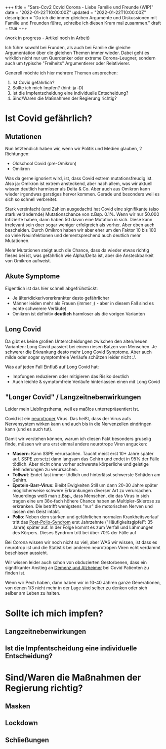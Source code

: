 +++
title = "Sars-Cov2 Covid Corona - Liebe Familie und Freunde (WIP)"
date = "2022-01-22T10:00:00Z"
updated = "2022-01-22T10:00:00Z"
description = "Da ich die immer gleichen Argumente und Diskussionen mit Familie und Freunden führe, schreibe ich diesen Kram mal zusammen."
draft = true
+++

(work in progress - Artikel noch in Arbeit)

Ich führe sowohl bei Frunden, als auch bei Familie die gleiche Argumentation
über die gleichen Themen immer wieder. Dabei geht es wirklich nicht nur um
Querdenker oder extreme Corona-Leugner, sondern auch um typische "Freiheits"
Argumentierer oder Relativierer.

Generell möchte ich hier mehrere Themen ansprechen:

1. Ist Covid gefährlich?
2. Sollte ich mich Impfen? (hint: ja :D)
3. Ist die Impfentscheidung eine individuelle Entscheidung?
4. Sind/Waren die Maßnahmen der Regierung richtig?

# Ist Covid gefährlich?

## Mutationen

Nun letztendlich haben wir, wenn wir Politik und Medien glauben, 2 Richtungen:

- Oldschool Covid (pre-Omikron)
- Omikron

Was da gerne ignoriert wird, ist, dass Covid extrem mutationsfreudig ist. Also
ja: Omikron ist extrem ansteckend, aber nach allem, was wir aktuell wissen
deutlich harmloser als Delta & Co. Aber auch aus Omikron kann wieder irgendwas
garstiges hervor kommen. Gerade und besonders weil es sich so schnell
verbreitet.

Stark vereinfacht (und Zahlen ausgedacht) hat Covid eine signifikante (also
stark verändernde) Mutationschance von z.Bsp. 0.1%. Wenn wir nur 50.000
Infizierte haben, dann haben 50 davon eine Mutation in sich. Diese kann
irrelevant sein doer sogar weniger erfolgreich als vorher. Aber eben auch
bescheiden. Durch Omikron haben wir aber eher um den Faktor 10 bis 100 so viele
Neuinfektionen und dementsprechend auch deutlich mehr Mutationen.

Mehr Mutationen steigt auch die Chance, dass da wieder etwas richtig fieses bei
ist, was gefährlich wie Alpha/Delta ist, aber die Ansteckbarkeit von Omikron
aufweist.

## Akute Symptome

Eigentlich ist das hier schnell abgefrühstückt:

- Je älter/dicker/vorerkrankter desto gefährlicher
- Männer leiden mehr als Frauen (immer ;) - aber in diesem Fall sind es echte
  schwerere Verläufe)
- Omikron ist definitiv **deutlich** harmloser als die vorigen Varianten

## Long Covid

Da gibt es keine großen Unterscheidungen zwischen den alten/neuen Varianten:
Long Covid passiert bei einem riesen Batzen von Menschen. Je schwerer die
Erkrankung desto mehr Long Covid Symptome. Aber auch milde oder sogar
symptomfreie Verläufe schützen leider nicht :/.

Was auf jeden Fall Einfluß auf Long Covid hat:

- Impfungen reduzieren oder mitigieren das Risiko deutlich
- Auch leichte & symptomfreie Verläufe hinterlassen einen mit Long Covid

## "Longer Covid" / Langzeitnebenwirkungen

Leider mein Lieblingsthema, weil es maßlos unterrepräsentiert ist.

Covid ist ein [neurotroper](https://flexikon.doccheck.com/de/Neurotrop) Virus.
Das heißt, dass der Virus aufs Nervensystem wirken kann und auch bis in die
Nervenzellen eindringen kann (und es auch tut).

Damit wir verstehen können, warum ich diesen Fakt besonders gruselig finde,
müssen wir uns erst einmal andere neurotrope Viren angucken:

- **Masern**: Kann SSPE verursachen. Taucht meist erst 10+ Jahre später auf.
  SSPE zersetzt dann langsam das Gehirn und endet in 95% der Fälle tödlich. Aber
  nicht ohne vorher schwerste körperliche und geistige Behinderungen zu
  verursachen.
- **Tollwut**: Endet fast immer tödlich und hinterlässt schwerste Schäden am
  Gehirn.
- **Epstein-Barr-Virus**: Bleibt Ewigkeiten Still um dann 20-30 Jahre später
  möglicherweise schwere Erkrankungen diverser Art zu verursachen. Neuerdings
  weiß man z.Bsp., dass Menschen, die das Virus in sich tragen eine um 38x-fach
  höhere Chance haben an Multipler-Sklerose zu erkranken. Die betrifft
  wenigstens "nur" die motorischen Nerven und lassen den Geist intakt.
- **Polio**: Neben dem starken und gefährlichen normalen Krankheitsverlauf tritt
  das [Post-Polio-Syndrom](https://de.wikipedia.org/wiki/Post-Polio-Syndrom)
  erst Jahrzehnte ("Häufigkeitsgipfel": 35 Jahre) später auf. In der Folge kommt
  es zum Verfall und Lähmungen des Körpers. Dieses Syndrom tritt bei über 70%
  der Fälle auf

Bei Corona wissen wir noch nicht so viel, aber WAS wir wissen, ist dass es
neurotrop ist und die Statistik bei anderen neurotropen Viren echt verdammt
beschissen aussieht.

Wir wissen leider auch schon von obduzierten Gestorbenen, dass ein signifikanter
Anstieg an [Demenz und
Alzheimer](https://www.ncbi.nlm.nih.gov/pmc/articles/PMC8558990/) bei Covid
Patienten zu finden ist.

Wenn wir Pech haben, dann haben wir in 10-40 Jahren ganze Generationen, von
denen 1/3 nicht mehr in der Lage sind selber zu denken oder sich selber am Leben
zu halten.

# Sollte ich mich impfen?

## Langzeitnebenwirkungen

## Ist die Impfentscheidung eine individuelle Entscheidung?

# Sind/Waren die Maßnahmen der Regierung richtig?

## Masken

## Lockdown

## Schließungen

##
